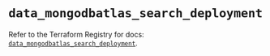 # `data_mongodbatlas_search_deployment`

Refer to the Terraform Registry for docs: [`data_mongodbatlas_search_deployment`](https://registry.terraform.io/providers/mongodb/mongodbatlas/1.14.0/docs/data-sources/search_deployment).
